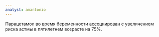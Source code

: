```yaml
---
analyst: amantonio
---
```


Парацетамол во время беременности [ассоциирован](https://www.ncbi.nlm.nih.gov/pmc/articles/PMC2876309) с увеличением риска астмы в пятилетнем возрасте на 75%.
